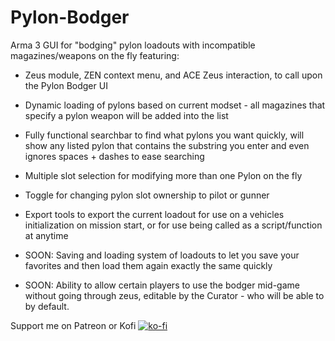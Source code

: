 # Pylon-Bodger
Arma 3 GUI for "bodging" pylon loadouts with incompatible magazines/weapons on the fly featuring:

* Zeus module, ZEN context menu, and ACE Zeus interaction, to call upon the Pylon Bodger UI
* Dynamic loading of pylons based on current modset - all magazines that specify a pylon weapon will be added into the list
* Fully functional searchbar to find what pylons you want quickly, will show any listed pylon that contains the substring you enter and even ignores spaces + dashes to ease searching
* Multiple slot selection for modifying more than one Pylon on the fly
* Toggle for changing pylon slot ownership to pilot or gunner
* Export tools to export the current loadout for use on a vehicles initialization on mission start, or for use being called as a script/function at anytime


* SOON: Saving and loading system of loadouts to let you save your favorites and then load them again exactly the same quickly
* SOON: Ability to allow certain players to use the bodger mid-game without going through zeus, editable by the Curator - who will be able to by default.

Support me on Patreon or Kofi
[![ko-fi](https://ko-fi.com/img/githubbutton_sm.svg)](https://ko-fi.com/B0B5M6OHW)
 
